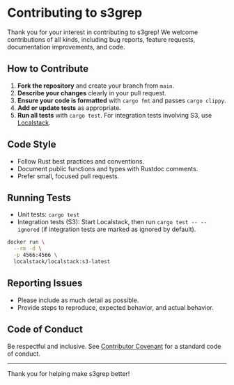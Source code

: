 # Contributing to s3grep

Thank you for your interest in contributing to s3grep! We welcome contributions of all kinds, including bug reports, feature requests, documentation improvements, and code.

## How to Contribute

1. **Fork the repository** and create your branch from `main`.
2. **Describe your changes** clearly in your pull request.
3. **Ensure your code is formatted** with `cargo fmt` and passes `cargo clippy`.
4. **Add or update tests** as appropriate.
5. **Run all tests** with `cargo test`. For integration tests involving S3, use [Localstack](https://github.com/localstack/localstack).

## Code Style

- Follow Rust best practices and conventions.
- Document public functions and types with Rustdoc comments.
- Prefer small, focused pull requests.

## Running Tests

- Unit tests: `cargo test`
- Integration tests (S3): Start Localstack, then run `cargo test -- --ignored` (if integration tests are marked as ignored by default).

```bash
docker run \
  --rm -d \
  -p 4566:4566 \
  localstack/localstack:s3-latest
```

## Reporting Issues

- Please include as much detail as possible.
- Provide steps to reproduce, expected behavior, and actual behavior.

## Code of Conduct

Be respectful and inclusive. See [Contributor Covenant](https://www.contributor-covenant.org/) for a standard code of conduct.

---

Thank you for helping make s3grep better!